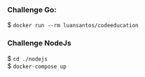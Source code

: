 ### Challenge Go:
$ ```docker run --rm luansantos/codeeducation```

### Challenge NodeJs
$ ```cd ./nodejs```  
$ ```docker-compose up```